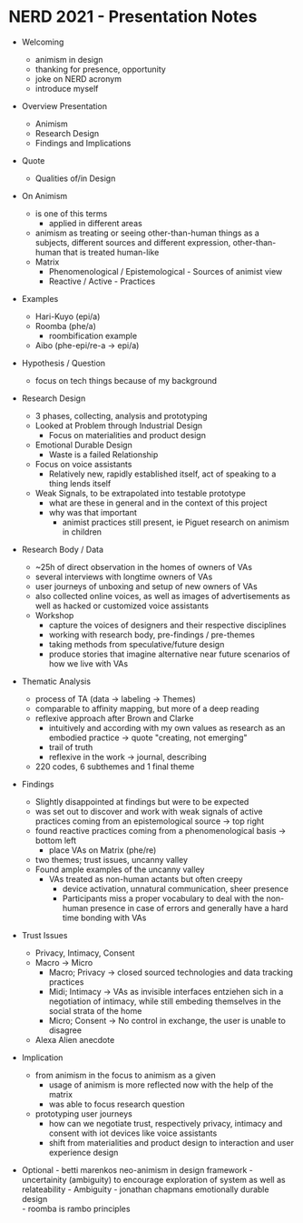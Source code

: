 # NERD 2021 - Presentation Notes

- Welcoming
	- animism in design
	- thanking for presence, opportunity
	- joke on NERD acronym
	- introduce myself
- Overview Presentation
	- Animism
	- Research Design
	- Findings and Implications
- Quote
	- Qualities of/in Design
- On Animism
	- is one of this terms
		- applied in different areas
	- animism as treating or seeing other-than-human things as a subjects, different sources and different expression, other-than-human that is treated human-like
	- Matrix
		- Phenomenological / Epistemological - Sources of animist view
		- Reactive / Active - Practices 
- Examples
	- Hari-Kuyo (epi/a)
	- Roomba (phe/a)
		- roombification example
	- Aibo (phe-epi/re-a -> epi/a)
- Hypothesis / Question
	- focus on tech things because of my background
- Research Design
	- 3 phases, collecting, analysis and prototyping
	- Looked at Problem through Industrial Design
		- Focus on materialities and product design
	- Emotional Durable Design
		- Waste is a failed Relationship
	- Focus on voice assistants
		- Relatively new, rapidly established itself, act of speaking to a thing lends itself
	- Weak Signals, to be extrapolated into testable prototype
		- what are these in general and in the context of this project
		- why was that important
			- animist practices still present, ie Piguet research on animism in children
-  Research Body / Data
	- ~25h of direct observation in the homes of owners of VAs
	- several interviews with longtime owners of VAs
	- user journeys of unboxing and setup of new owners of VAs
	- also collected online voices, as well as images of advertisements as well as hacked or customized voice assistants
	- Workshop
		- capture the voices of designers and their respective disciplines
		- working with research body, pre-findings / pre-themes
		- taking methods from speculative/future design
		- produce stories that imagine alternative near future scenarios of how we live with VAs
- Thematic Analysis
	- process of TA (data -> labeling -> Themes)
	- comparable to affinity mapping, but more of a deep reading
	- reflexive approach after Brown and Clarke
		- intuitively and according with my own values as research as an embodied practice -> quote "creating, not emerging"
		- trail of truth
		- reflexive in the work -> journal, describing
	- 220 codes, 6 subthemes and 1 final theme
- Findings
	- Slightly disappointed at findings but were to be expected
	- was set out to discover and work with weak signals of active practices coming from an epistemological source -> top right
	- found reactive practices coming from a phenomenological basis -> bottom left
		- place VAs on Matrix (phe/re)
	- two themes; trust issues, uncanny valley
	- Found ample examples of the uncanny valley
		- VAs treated as non-human actants but often creepy
			- device activation, unnatural communication, sheer presence
			- Participants miss a proper vocabulary to deal with the non-human presence in case of errors and generally have a hard time bonding with VAs
- Trust Issues
	- Privacy, Intimacy, Consent
	- Macro -> Micro
		- Macro; Privacy -> closed sourced technologies and data tracking practices
		- Midi; Intimacy -> VAs as invisible interfaces entziehen sich in a negotiation of intimacy, while still embeding themselves in the social strata of the home
		- Micro; Consent -> No control in exchange, the user is unable to disagree
	- Alexa Alien anecdote
-  Implication
	- from animism in the focus to animism as a given
		- usage of animism is more reflected now with the help of the matrix
		- was able to focus research question
	- prototyping user journeys
		- how can we negotiate trust, respectively privacy, intimacy and consent with iot devices like voice assistants
		- shift from materialities and product design to interaction and user experience design

- Optional
		- betti marenkos neo-animism in design framework
			- uncertainity (ambiguity) to encourage exploration of system as well as relateability
		- Ambiguity
		- jonathan chapmans emotionally durable design 		
		- roomba is rambo principles
